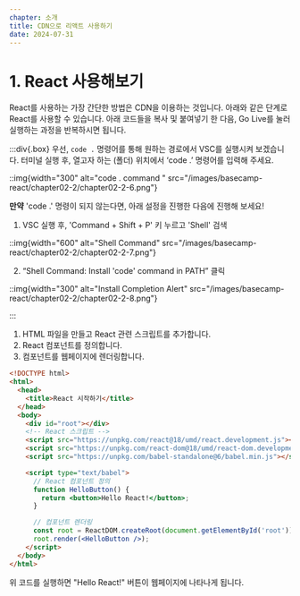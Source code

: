 ```yaml
---
chapter: 소개
title: CDN으로 리액트 사용하기
date: 2024-07-31
---
```


# 1. React 사용해보기

React를 사용하는 가장 간단한 방법은 CDN을 이용하는 것입니다. 아래와 같은 단계로 React를 사용할 수 있습니다. 아래 코드들을 복사 및 붙여넣기 한 다음, Go Live를 눌러 실행하는 과정을 반복하시면 됩니다.

:::div{.box}
우선, `code .` 명령어를 통해 원하는 경로에서 VSC를 실행시켜 보겠습니다. 터미널 실행 후, 열고자 하는 (폴더) 위치에서 ‘code .’ 명령어를 입력해 주세요.

::img{width="300" alt="code . command " src="/images/basecamp-react/chapter02-2/chapter02-2-6.png"}

**만약** 'code .' 명령이 되지 않는다면, 아래 설정을 진행한 다음에 진행해 보세요!

1. VSC 실행 후, 'Command + Shift + P' 키 누르고 'Shell' 검색

::img{width="600" alt="Shell Command" src="/images/basecamp-react/chapter02-2/chapter02-2-7.png"}

2. “Shell Command: Install 'code' command in PATH” 클릭

::img{width="300" alt="Install Completion Alert" src="/images/basecamp-react/chapter02-2/chapter02-2-8.png"}

:::

1. HTML 파일을 만들고 React 관련 스크립트를 추가합니다.
2. React 컴포넌트를 정의합니다.
3. 컴포넌트를 웹페이지에 렌더링합니다.

```html
<!DOCTYPE html>
<html>
  <head>
    <title>React 시작하기</title>
  </head>
  <body>
    <div id="root"></div>
    <!-- React 스크립트 -->
    <script src="https://unpkg.com/react@18/umd/react.development.js"></script>
    <script src="https://unpkg.com/react-dom@18/umd/react-dom.development.js"></script>
    <script src="https://unpkg.com/babel-standalone@6/babel.min.js"></script>

    <script type="text/babel">
      // React 컴포넌트 정의
      function HelloButton() {
        return <button>Hello React!</button>;
      }

      // 컴포넌트 렌더링
      const root = ReactDOM.createRoot(document.getElementById('root'));
      root.render(<HelloButton />);
    </script>
  </body>
</html>
```

위 코드를 실행하면 "Hello React!" 버튼이 웹페이지에 나타나게 됩니다.
